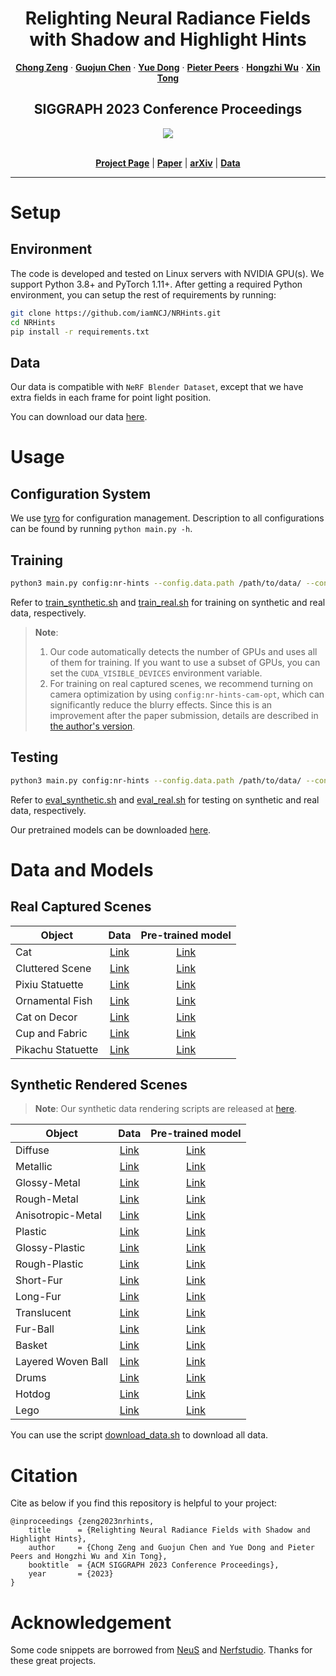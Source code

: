 <p align="center">

  <h1 align="center">Relighting Neural Radiance Fields with Shadow and Highlight Hints</h1>
  <p align="center">
    <a href="https://www.chong-zeng.com/"><strong>Chong Zeng</strong></a>
    ·
    <a href="https://www.microsoft.com/en-us/research/people/guoch/"><strong>Guojun Chen</strong></a>
    ·
    <a href="https://yuedong.shading.me/"><strong>Yue Dong</strong></a>
    ·
    <a href="https://www.cs.wm.edu/~ppeers/"><strong>Pieter Peers</strong></a>
    ·
    <a href="https://svbrdf.github.io/"><strong>Hongzhi Wu</strong></a>
    ·
    <a href="https://www.microsoft.com/en-us/research/people/xtong/"><strong>Xin Tong</strong></a>
  </p>
  <h2 align="center">SIGGRAPH 2023 Conference Proceedings</h2>
  <div align="center">
    <img src="nrhints-teaser.png">
  </div>

  <p align="center">
  <br>
    <a href="https://nrhints.github.io/"><strong>Project Page</strong></a>
    |
    <a href="https://nrhints.github.io/pdfs/nrhints-sig23.pdf"><strong>Paper</strong></a>
    |
    <a href="https://arxiv.org/abs/2308.13404"><strong>arXiv</strong></a>
    |
    <a href="#data-and-models"><strong>Data</strong></a>
  </p>
</p>

---

# Setup

## Environment

The code is developed and tested on Linux servers with NVIDIA GPU(s). We support Python 3.8+ and PyTorch 1.11+. After getting a required Python environment, you can setup the rest of requirements by running:

```bash
git clone https://github.com/iamNCJ/NRHints.git
cd NRHints
pip install -r requirements.txt
```

## Data

Our data is compatible with `NeRF Blender Dataset`, except that we have extra fields in each frame for point light position.

You can download our data [here](#data-and-models).

# Usage

## Configuration System

We use [tyro](https://github.com/brentyi/tyro) for configuration management. Description to all configurations can be found by running `python main.py -h`.

## Training

```bash
python3 main.py config:nr-hints --config.data.path /path/to/data/ --config.scene-name XXX
```

Refer to [train_synthetic.sh](scripts/train_synthetic.sh) and [train_real.sh](scripts/train_real.sh) for training on synthetic and real data, respectively.

> **Note**: 
> 1. Our code automatically detects the number of GPUs and uses all of them for training. If you want to use a subset of GPUs, you can set the `CUDA_VISIBLE_DEVICES` environment variable.
> 2. For training on real captured scenes, we recommend turning on camera optimization by using `config:nr-hints-cam-opt`, which can significantly reduce the blurry effects. Since this is an improvement after the paper submission, details are described in [the author's version](https://arxiv.org/abs/2308.13404).

## Testing

```bash
python3 main.py config:nr-hints --config.data.path /path/to/data/ --config.scene-name XXX --config.evaluation-only True
```

Refer to [eval_synthetic.sh](scripts/eval_synthetic.sh) and [eval_real.sh](scripts/eval_real.sh) for testing on synthetic and real data, respectively.

Our pretrained models can be downloaded [here](#data-and-models).


# Data and Models

## Real Captured Scenes

| Object      | Data        | Pre-trained model        |
| ----------- | :----------: | :-----------: |
| Cat | [Link](https://igwebhost.azurewebsites.net/NRHints/Data/Real/Cat.zip)        | [Link](https://igwebhost.azurewebsites.net/NRHints/Model/Real/Cat_step_1000000.ckpt) |
| Cluttered Scene  | [Link](https://igwebhost.azurewebsites.net/NRHints/Data/Real/FurScene.zip)        | [Link](https://igwebhost.azurewebsites.net/NRHints/Model/Real/FurScene_step_1000000.ckpt) |
| Pixiu Statuette   | [Link](https://igwebhost.azurewebsites.net/NRHints/Data/Real/Pixiu.zip)        | [Link](https://igwebhost.azurewebsites.net/NRHints/Model/Real/Pixiu_step_1000000.ckpt) |
| Ornamental Fish | [Link](https://igwebhost.azurewebsites.net/NRHints/Data/Real/Fish.zip)        | [Link](https://igwebhost.azurewebsites.net/NRHints/Model/Real/Fish_step_1000000.ckpt) |
| Cat on Decor   | [Link](https://igwebhost.azurewebsites.net/NRHints/Data/Real/CatSmall.zip)        | [Link](https://igwebhost.azurewebsites.net/NRHints/Model/Real/CatSmall_step_1000000.ckpt) |
| Cup and Fabric   | [Link](https://igwebhost.azurewebsites.net/NRHints/Data/Real/CupFabric.zip)        | [Link](https://igwebhost.azurewebsites.net/NRHints/Model/Real/CupFabric_step_1000000.ckpt) |
| Pikachu Statuette   | [Link](https://igwebhost.azurewebsites.net/NRHints/Data/Real/Pikachu.zip)        | [Link](https://igwebhost.azurewebsites.net/NRHints/Model/Real/Pikachu_step_1000000.ckpt) |

## Synthetic Rendered Scenes

> **Note**:
> Our synthetic data rendering scripts are released at [here](https://github.com/iamNCJ/bpy-helper/tree/main/examples/nrhints-data).

| Object      | Data        | Pre-trained model        |
| ----------- | :----------: | :-----------: |
|  Diffuse  | [Link](https://igwebhost.azurewebsites.net/NRHints/Data/Synthetic/Cup_Plane_Diffuse_PL_500.zip)        | [Link](https://igwebhost.azurewebsites.net/NRHints/Model/Synthetic/Cup_Plane_Diffuse_PL_500_step_1000000.ckpt) |
|  Metallic  | [Link](https://igwebhost.azurewebsites.net/NRHints/Data/Synthetic/Cup_Plane_Metal_PL_500.zip)        | [Link](https://igwebhost.azurewebsites.net/NRHints/Model/Synthetic/Cup_Plane_Metal_PL_500_step_1000000.ckpt) |
|  Glossy-Metal  | [Link](https://igwebhost.azurewebsites.net/NRHints/Data/Synthetic/Cup_Plane_Metal_Rough_PL_500.zip)        | [Link](https://igwebhost.azurewebsites.net/NRHints/Model/Synthetic/Cup_Plane_Metal_Rough_PL_500_step_1000000.ckpt) |
|  Rough-Metal  | [Link](https://igwebhost.azurewebsites.net/NRHints/Data/Synthetic/Cup_Plane_Metal_VeryRough_PL_500.zip)        | [Link](https://igwebhost.azurewebsites.net/NRHints/Model/Synthetic/Cup_Plane_Metal_VeryRough_PL_500_step_1000000.ckpt) |
|  Anisotropic-Metal  | [Link](https://igwebhost.azurewebsites.net/NRHints/Data/Synthetic/Cup_Plane_Metal_Aniso_PL_500.zip)        | [Link](https://igwebhost.azurewebsites.net/NRHints/Model/Synthetic/Cup_Plane_Metal_Aniso_PL_500_step_1000000.ckpt) |
|  Plastic  | [Link](https://igwebhost.azurewebsites.net/NRHints/Data/Synthetic/Cup_Plane_NonMetal_PL_500.zip)        | [Link](https://igwebhost.azurewebsites.net/NRHints/Model/Synthetic/Cup_Plane_NonMetal_PL_500_step_1000000.ckpt) |
|  Glossy-Plastic  | [Link](https://igwebhost.azurewebsites.net/NRHints/Data/Synthetic/Cup_Plane_NonMetal_Rough_PL_500.zip)        | [Link](https://igwebhost.azurewebsites.net/NRHints/Model/Synthetic/Cup_Plane_NonMetal_Rough_PL_500_step_1000000.ckpt) |
|  Rough-Plastic  | [Link](https://igwebhost.azurewebsites.net/NRHints/Data/Synthetic/Cup_Plane_NonMetal_VeryRough_PL_500.zip)        | [Link](https://igwebhost.azurewebsites.net/NRHints/Model/Synthetic/Cup_Plane_NonMetal_VeryRough_PL_500_step_1000000.ckpt) |
|  Short-Fur  | [Link](https://igwebhost.azurewebsites.net/NRHints/Data/Synthetic/Cup_Plane_ShortFur_PL_500.zip)        | [Link](https://igwebhost.azurewebsites.net/NRHints/Model/Synthetic/Cup_Plane_ShortFur_PL_500_step_1000000.ckpt) |
|  Long-Fur  | [Link](https://igwebhost.azurewebsites.net/NRHints/Data/Synthetic/Cup_Plane_LongFur_PL_500.zip)        | [Link](https://igwebhost.azurewebsites.net/NRHints/Model/Synthetic/Cup_Plane_LongFur_PL_500_step_1000000.ckpt) |
|  Translucent  | [Link](https://igwebhost.azurewebsites.net/NRHints/Data/Synthetic/Cup_Plane_SSS_PL_500.zip)        | [Link](https://igwebhost.azurewebsites.net/NRHints/Model/Synthetic/Cup_Plane_SSS_PL_500_step_1000000.ckpt) |
|  Fur-Ball  | [Link](https://igwebhost.azurewebsites.net/NRHints/Data/Synthetic/FurBall_PL_500.zip)        | [Link](https://igwebhost.azurewebsites.net/NRHints/Model/Synthetic/FurBall_PL_500_step_1000000.ckpt) |
|  Basket  | [Link](https://igwebhost.azurewebsites.net/NRHints/Data/Synthetic/Basket_PL_500.zip)        | [Link](https://igwebhost.azurewebsites.net/NRHints/Model/Synthetic/Basket_PL_500_step_1000000.ckpt) |
|  Layered Woven Ball  | [Link](https://igwebhost.azurewebsites.net/NRHints/Data/Synthetic/Complex_Ball_PL_500.zip)        | [Link](https://igwebhost.azurewebsites.net/NRHints/Model/Synthetic/Complex_Ball_PL_500_step_1000000.ckpt) |
|  Drums  | [Link](https://igwebhost.azurewebsites.net/NRHints/Data/Synthetic/Drums_PL_500.zip)        | [Link](https://igwebhost.azurewebsites.net/NRHints/Model/Synthetic/Drums_PL_500_step_1000000.ckpt) |
|  Hotdog | [Link](https://igwebhost.azurewebsites.net/NRHints/Data/Synthetic/Hotdog_PL_500.zip)        | [Link](https://igwebhost.azurewebsites.net/NRHints/Model/Synthetic/Hotdog_PL_500_step_1000000.ckpt) |
|  Lego  | [Link](https://igwebhost.azurewebsites.net/NRHints/Data/Synthetic/Lego_PL_500.zip)        | [Link](https://igwebhost.azurewebsites.net/NRHints/Model/Synthetic/Lego_PL_500_step_1000000.ckpt) |

You can use the script [download_data.sh](scripts/download_data.sh) to download all data.

# Citation

Cite as below if you find this repository is helpful to your project:

```
@inproceedings {zeng2023nrhints,
    title      = {Relighting Neural Radiance Fields with Shadow and Highlight Hints},
    author     = {Chong Zeng and Guojun Chen and Yue Dong and Pieter Peers and Hongzhi Wu and Xin Tong},
    booktitle  = {ACM SIGGRAPH 2023 Conference Proceedings},
    year       = {2023}
}
```

# Acknowledgement

Some code snippets are borrowed from [NeuS](https://github.com/Totoro97/NeuS) and [Nerfstudio](https://nerf.studio/). Thanks for these great projects.
